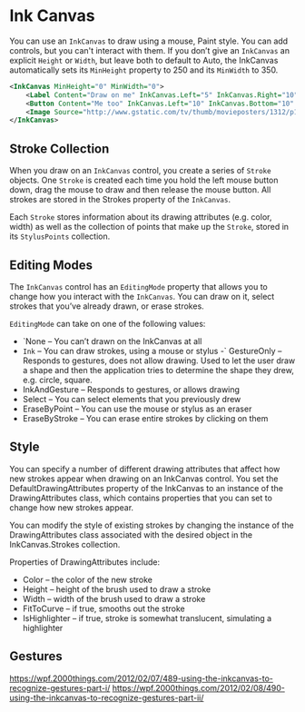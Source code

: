 # Ink Canvas

You can use an `InkCanvas` to draw using a mouse, Paint style. You can add controls, but you can't interact with them. If you don’t give an `InkCanvas` an explicit `Height` or `Width`, but leave both to default to Auto, the InkCanvas automatically sets its `MinHeight` property to 250 and its `MinWidth` to 350.

```xml
<InkCanvas MinHeight="0" MinWidth="0">
    <Label Content="Draw on me" InkCanvas.Left="5" InkCanvas.Right="10"/>
    <Button Content="Me too" InkCanvas.Left="10" InkCanvas.Bottom="10" />
    <Image Source="http://www.gstatic.com/tv/thumb/movieposters/1312/p1312_p_v8_aa.jpg" Height="200" InkCanvas.Right="5" InkCanvas.Top="5"/>
</InkCanvas>
```

## Stroke Collection
When you draw on an `InkCanvas` control, you create a series of `Stroke` objects. One `Stroke` is created each time you hold the left mouse button down, drag the mouse to draw and then release the mouse button. All strokes are stored in the Strokes property of the `InkCanvas`.

Each `Stroke` stores information about its drawing attributes (e.g. color, width) as well as the collection of points that make up the `Stroke`, stored in its `StylusPoints` collection.


## Editing Modes
The `InkCanvas` control has an `EditingMode` property that allows you to change how you interact with the `InkCanvas`. You can draw on it, select strokes that you’ve already drawn, or erase strokes.

`EditingMode` can take on one of the following values:

- `None – You can’t drawn on the InkCanvas at all
- `Ink` – You can draw strokes, using a mouse or stylus
-` GestureOnly – Responds to gestures, does not allow drawing. Used to let the user draw a shape and then the application tries to determine the shape they drew, e.g. circle, square. 
- InkAndGesture – Responds to gestures, or allows drawing
- Select – You can select elements that you previously drew
- EraseByPoint – You can use the mouse or stylus as an eraser
- EraseByStroke – You can erase entire strokes by clicking on them


## Style
You can specify a number of different drawing attributes that affect how new strokes appear when drawing on an InkCanvas control. You set the DefaultDrawingAttributes property of the InkCanvas to an instance of the DrawingAttributes class, which contains properties that you can set to change how new strokes appear.

You can modify the style of existing strokes by changing the instance of the DrawingAttributes class associated with the desired object in the InkCanvas.Strokes collection.

Properties of DrawingAttributes include:

- Color – the color of the new stroke
- Height – height of the brush used to draw a stroke
- Width – width of the brush used to draw a stroke
- FitToCurve – if true, smooths out the stroke
- IsHighlighter – if true, stroke is somewhat translucent, simulating a highlighter



## Gestures
https://wpf.2000things.com/2012/02/07/489-using-the-inkcanvas-to-recognize-gestures-part-i/
https://wpf.2000things.com/2012/02/08/490-using-the-inkcanvas-to-recognize-gestures-part-ii/
<!--stackedit_data:
eyJoaXN0b3J5IjpbNDk5NTkzNzc1XX0=
-->